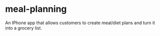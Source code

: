 # meal-planning
An IPhone app that allows customers to create meal/diet plans and turn it into a grocery list.
